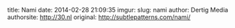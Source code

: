 title: Nami
date: 2014-02-28 21:09:35
imgur: 
slug: nami
author: Dertig Media
authorsite: http://30.nl
original: http://subtlepatterns.com/nami/
